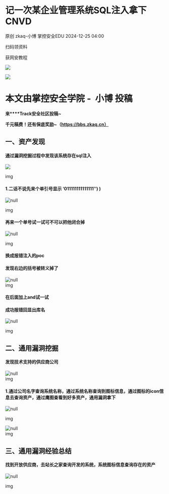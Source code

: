 #  记一次某企业管理系统SQL注入拿下CNVD   
原创 zkaq-小博  掌控安全EDU   2024-12-25 04:00  
  
扫码领资料  
  
获网安教程  
  
![](https://mmbiz.qpic.cn/sz_mmbiz_png/BwqHlJ29vcrpvQG1VKMy1AQ1oVvUSeZYhLRYCeiaa3KSFkibg5xRjLlkwfIe7loMVfGuINInDQTVa4BibicW0iaTsKw/640?wx_fmt=other&from=appmsg&wxfrom=5&wx_lazy=1&wx_co=1&tp=webp "")  
  
  
![](https://mmbiz.qpic.cn/mmbiz_png/b96CibCt70iaaJcib7FH02wTKvoHALAMw4fchVnBLMw4kTQ7B9oUy0RGfiacu34QEZgDpfia0sVmWrHcDZCV1Na5wDQ/640?wx_fmt=other&wxfrom=5&wx_lazy=1&wx_co=1&tp=webp "")  
  
  
# 本文由掌控安全学院 -  小博 投稿  
  
**来****Track安全社区投稿~**  
  
**千元稿费！还有保底奖励~（https://bbs.zkaq.cn）**  
## 一、资产发现  
#### 通过漏洞挖掘过程中发现该系统存在sql注入  
  
![](https://mmbiz.qpic.cn/sz_mmbiz_png/BwqHlJ29vcrmcvGjgVJicscwWb4BFz4onlEtdG5cjcS10Z0rWaavwbPc5Bcc00tFzYQmpec88pJvr6hOxFicsN0Q/640?wx_fmt=png&from=appmsg "")  
  
img  
#### 1.二话不说先来个单引号显示 ‘011111111111111’’) )  
  
![](https://mmbiz.qpic.cn/sz_mmbiz_png/BwqHlJ29vcrmcvGjgVJicscwWb4BFz4onnRYuEqhiasHgeYHCLMPl8HeXAE53Qybe5leE5QwIDicAJIANb0L2MVPQ/640?wx_fmt=png&from=appmsg "null")  
  
img  
#### 再来一个单号试一试可不可以把他闭合掉  
  
![](https://mmbiz.qpic.cn/sz_mmbiz_png/BwqHlJ29vcrmcvGjgVJicscwWb4BFz4onmsMfvs7t7wwYIjhbiciaYu4HXfa8HDRe5WIX8lyibL1fKQ3NGWjncW7dg/640?wx_fmt=png&from=appmsg "null")  
  
img  
#### 换成报错注入的poc  
#### 发现右边的括号被转义掉了  
  
![](https://mmbiz.qpic.cn/sz_mmbiz_png/BwqHlJ29vcrmcvGjgVJicscwWb4BFz4on6tcd7OZcic6VReGPcKMgCugrd2D3Gmia96EmcU7a3huwXyEaYJC4FOaA/640?wx_fmt=png&from=appmsg "null")  
img  
#### 在后面加上and试一试  
#### 成功报错回显出库名  
  
![](https://mmbiz.qpic.cn/sz_mmbiz_png/BwqHlJ29vcrmcvGjgVJicscwWb4BFz4onc0W2d2X7Q1f9htHE8mf1sRJ9p2qGUyFficU1p88MTcWujno0SuPMKGg/640?wx_fmt=png&from=appmsg "null")  
  
img  
## 二、通用漏洞挖掘  
#### 发现技术支持的供应商公司  
  
![](https://mmbiz.qpic.cn/sz_mmbiz_png/BwqHlJ29vcrmcvGjgVJicscwWb4BFz4onZZX0jLfhFlmpmDJ3KTAM3DaTiam1O1QvYXuzd493FNLDRjuFuv9Xf5A/640?wx_fmt=png&from=appmsg "null")  
img  
#### 1.通过公司名字查询系统名称，通过系统名称查询到图标信息，通过图标的icon信息去查询资产，通过鹰图查看到好多资产，通用漏洞拿下  
  
![](https://mmbiz.qpic.cn/sz_mmbiz_png/BwqHlJ29vcrmcvGjgVJicscwWb4BFz4onFkzsHzh6newF6ONFksOicCGLXuAuHM10zqPSialCQPtr9WibURGdU3ziaw/640?wx_fmt=png&from=appmsg "null")  
  
img  
  
![](https://mmbiz.qpic.cn/sz_mmbiz_png/BwqHlJ29vcrmcvGjgVJicscwWb4BFz4onViaalicAXiaoibBDLMjX9DxL9WU0rXVvO4zyUZDSf0qGicrdiaPaUvicr9h0A/640?wx_fmt=png&from=appmsg "null")  
img  
## 三、通用漏洞经验总结  
#### 找到开放供应商，去站长之家查询开发的系统，系统图标信息查询存在的资产  
  
![](https://mmbiz.qpic.cn/sz_mmbiz_png/BwqHlJ29vcrmcvGjgVJicscwWb4BFz4onicpmMEd88naGOGtgvFMN0iaq53tqLrIfzMv4FVRc1ZJG6vx03QkzfoHw/640?wx_fmt=png&from=appmsg "null")  
  
img  
```
```  
  
  
  

